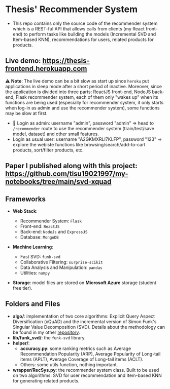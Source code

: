 # Thesis' Recommender System
* This repo contains only the source code of the recommender system which is a REST-ful API that allows calls from clients (my React front-end) to perform tasks like building the models (Incremental SVD and Item-based KNN), recommendations for users, related products for products.

## Live demo: https://thesis-frontend.herokuapp.com

:warning: **Note**: The live demo can be a bit slow as start up since `heroku` put applications in sleep mode after a short period of inactive.
Moreover, since the application is divided into three parts: ReactJS front-end, NodeJS back-end, Flask recommender system, each of them
only "wakes up" when its functions are being used (especially for recommender system, it only starts when log-in as admin 
and use the recommender system), some functions may be slow at first.

* :red_circle: Login as admin: username "admin", password "admin" => head to `/recommender` route to use the recommender system (train/test/save model, dataset) and other small features.
* Login as usual user: username "A2GKMXRLI7KLFP", password "123" => explore the webiste functions like browsing/search/add-to-cart products, sort/filter products, etc.
   
## Paper I published along with this project: https://github.com/tisu19021997/my-notebooks/tree/main/svd-xquad

## Frameworks
* **Web Stack**: 
    * Recommender System: `Flask`
    * Front-end: `ReactJS`
    * Back-end: `NodeJs` and `ExpressJS`
    * Database: `MongoDB`
    
* **Machine Learning**:
    * Fast SVD: `funk-svd`
    * Collaborative Filtering: `surprise-scikit`
    * Data Analysis and Manipulation: `pandas`
    * Utilities: `numpy`
    
* **Storage**: model files are stored on **Microsoft Azure** storage (student free tier).

## Folders and Files
* **algo/**: implementation of two core algorithms: Explicit Query Aspect Diversification (xQuAD) 
and the incremental version of Simon Funk's Singular Value Decomposition (SVD). 
Details about the methodology can be found in my other [repository][paper].
* **lib/funk_svd/**: the `funk-svd` library.
* **helper/**:
    * **accuracy.py**: some ranking metrics such as Average Recommendation Popularity (ARP),
    Average Popularity of Long-tail items (APLT), Average Coverage of Long-tail items (ACLT).
    * Others: some utils function, nothing important.
* **wrapper/RecSys.py**: the recommender system class. Built to be used on two algorithms: 
SVD for user recommendation and Item-based KNN for generating related products.


[paper]: https://github.com/tisu19021997/my-notebooks/tree/main/svd-xquad

 